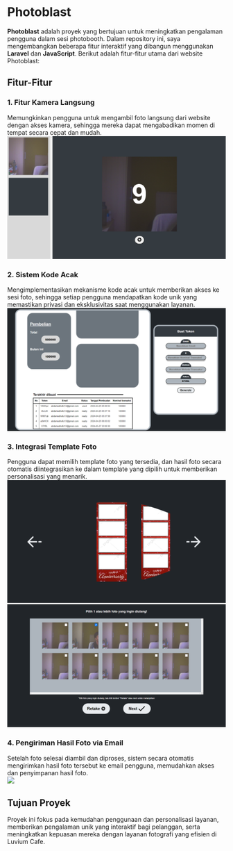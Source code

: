 # Photoblast
**Photoblast** adalah proyek yang bertujuan untuk meningkatkan pengalaman pengguna dalam sesi photobooth. Dalam repository ini, saya mengembangkan beberapa fitur interaktif yang dibangun menggunakan **Laravel** dan **JavaScript**. Berikut adalah fitur-fitur utama dari website Photoblast:

## Fitur-Fitur
### 1. Fitur Kamera Langsung
Memungkinkan pengguna untuk mengambil foto langsung dari website dengan akses kamera, sehingga mereka dapat mengabadikan momen di tempat secara cepat dan mudah.  
<img src="https://github.com/Notevenmore/Photoblast/blob/main/Photoblast%20Image/6.png" />

### 2. Sistem Kode Acak
Mengimplementasikan mekanisme kode acak untuk memberikan akses ke sesi foto, sehingga setiap pengguna mendapatkan kode unik yang memastikan privasi dan eksklusivitas saat menggunakan layanan.  
<img src="https://github.com/Notevenmore/Photoblast/blob/main/Photoblast%20Image/8.png" />

### 3. Integrasi Template Foto
Pengguna dapat memilih template foto yang tersedia, dan hasil foto secara otomatis diintegrasikan ke dalam template yang dipilih untuk memberikan personalisasi yang menarik.  
<img src="https://github.com/Notevenmore/Photoblast/blob/main/Photoblast%20Image/9.png" />
<img src="https://github.com/Notevenmore/Photoblast/blob/main/Photoblast%20Image/7.png" />

### 4. Pengiriman Hasil Foto via Email
Setelah foto selesai diambil dan diproses, sistem secara otomatis mengirimkan hasil foto tersebut ke email pengguna, memudahkan akses dan penyimpanan hasil foto.  
<img src="https://github.com/user-attachments/assets/694fb1ba-2184-425f-836f-77ed49f427e6" />

## Tujuan Proyek
Proyek ini fokus pada kemudahan penggunaan dan personalisasi layanan, memberikan pengalaman unik yang interaktif bagi pelanggan, serta meningkatkan kepuasan mereka dengan layanan fotografi yang efisien di Luvium Cafe.
